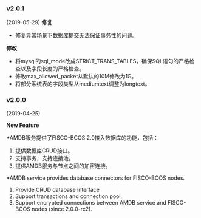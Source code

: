 ### v2.0.1
(2019-05-29)
**修复**

* 修复异常场景下数据库提交无法保证事务性的问题。

**修改**

* 将mysql的sql_mode改成STRICT_TRANS_TABLES，确保SQL语句的严格检查以及字段长度的严格检查。
* 修改max_allowed_packet从默认的10M修改为1G。
* 将部分系统表的字段类型从mediumtext调整为longtext。

### v2.0.0

(2019-04-25)

**New Feature**

*AMDB服务提供了FISCO-BCOS 2.0接入数据库的功能，包括：
1. 提供数据库CRUD接口。
2. 支持事务，支持连接池。
3. 提供AMDB服务与节点之间的加密连接。


*AMDB service provides database connectors for FISCO-BCOS nodes.
1. Provide CRUD database interface
2. Support transactions and connection pool.
3. Support encrypted connections between AMDB service and FISCO-BCOS nodes (since 2.0.0-rc2).
